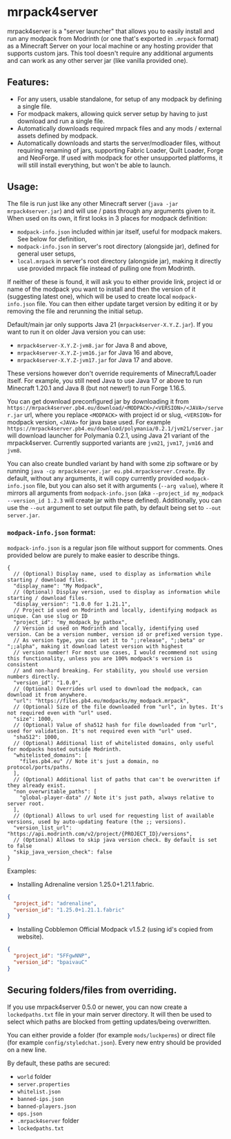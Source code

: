 # mrpack4server
mrpack4server is a "server launcher" that allows you to easily install and run any modpack from Modrinth
(or one that's exported in `.mrpack` format) as a Minecraft Server on your local machine or any hosting provider that supports custom jars.
This tool doesn't require any additional arguments and can work as any other server jar (like vanilla provided one).

## Features:
- For any users, usable standalone, for setup of any modpack by defining a single file.
- For modpack makers, allowing quick server setup by having to just download and run a single file.
- Automatically downloads required mrpack files and any mods / external assets defined by modpack.
- Automatically downloads and starts the server/modloader files, without requiring renaming of jars, supporting Fabric Loader, 
Quilt Loader, Forge and NeoForge.
If used with modpack for other unsupported platforms, it will still install everything, but won't be able to launch.

## Usage:
The file is run just like any other Minecraft server (`java -jar mrpack4server.jar`) and will use / pass
through any arguments given to it. When used on its own, it first looks in 3 places for modpack definition:
- `modpack-info.json` included within jar itself, useful for modpack makers. See below for definition,
- `modpack-info.json` in server's root directory (alongside jar), defined for general user setups,
- `local.mrpack` in server's root directory (alongside jar), making it directly use provided mrpack file instead of 
pulling one from Modrinth.

If neither of these is found, it will ask you to either provide link, project id or name of the modpack you want to install
and then the version of it (suggesting latest one), which will be used to create local `modpack-info.json` file. 
You can then either update target version by editing it or by removing the file and rerunning the initial setup.

Default/main jar only supports Java 21 (`mrpack4server-X.Y.Z.jar`). If you want to run it on older Java version you can use:
- `mrpack4server-X.Y.Z-jvm8.jar` for Java 8 and above,
- `mrpack4server-X.Y.Z-jvm16.jar` for Java 16 and above,
- `mrpack4server-X.Y.Z-jvm17.jar` for Java 17 and above.

These versions however don't override requirements of Minecraft/Loader itself. 
For example, you still need Java to use Java 17 or above to run Minecraft 1.20.1 and Java 8 (but not newer!) to run Forge 1.16.5.

You can get download preconfigured jar by downloading it from `https://mrpack4server.pb4.eu/download/<MODPACK>/<VERSION>/<JAVA>/server.jar` url,
where you replace `<MODPACK>` with project id or slug, `<VERSION>` for modpack version, `<JAVA>` for java base used.
For example `https://mrpack4server.pb4.eu/download/polymania/0.2.1/jvm21/server.jar` will download launcher for Polymania 0.2.1, using Java 21 variant
of the mrpack4server. Currently supported variants are `jvm21`, `jvm17`, `jvm16` and `jvm8`.

You can also create bundled variant by hand with some zip software or by running `java -cp mrpack4server.jar eu.pb4.mrpackserver.Create`.
By default, without any arguments, it will copy currently provided `modpack-info.json` file, but you can also set it with arguments (`--arg value`),
where it mirrors all arguments from `modpack-info.json` (aka `--project_id my_modpack --version_id 1.2.3` will create jar with these defined).
Additionally, you can use the `--out` argument to set output file path, by default being set to `--out server.jar`.

### `modpack-info.json` format:
`modpack-info.json` is a regular json file without support for comments. Ones provided below are purely
to make easier to describe things.
```json5
{
  // (Optional) Display name, used to display as information while starting / download files.
  "display_name": "My Modpack",
  // (Optional) Display version, used to display as information while starting / download files.
  "display_version": "1.0.0 for 1.21.1",
  // Project id used on Modrinth and locally, identifying modpack as unique. Can use slug or ID
  "project_id": "my_modpack_by_patbox",
  // Version id used on Modrinth and locally, identifying used version. Can be a version number, version id or prefixed version type.
  // As version type, you can set it to ";;release", ";;beta" or ";;alpha", making it download latest version with highest
  // version number! For most use cases, I would recommend not using this functionality, unless you are 100% modpack's version is consistent
  // and non-hard breaking. For stability, you should use version numbers directly.
  "version_id": "1.0.0",
  // (Optional) Overrides url used to download the modpack, can download it from anywhere. 
  "url": "https://files.pb4.eu/modpacks/my_modpack.mrpack",
  // (Optional) Size of the file downloaded from "url", in bytes. It's not required even with "url" used.
  "size": 1000,
  // (Optional) Value of sha512 hash for file downloaded from "url", used for validation. It's not required even with "url" used.
  "sha512": 1000,
  // (Optional) Additional list of whitelisted domains, only useful for modpacks hosted outside Modrinth.
  "whitelisted_domains": [
    "files.pb4.eu" // Note it's just a domain, no protocol/ports/paths.
  ],
  // (Optional) Additional list of paths that can't be overwritten if they already exist.
  "non_overwritable_paths": [
    "global-player-data" // Note it's just path, always relative to server root.
  ],
  // (Optional) Allows to url used for requesting list of available versions, used by auto-updating feature (the ;; versions).
  "version_list_url": "https://api.modrinth.com/v2/project/{PROJECT_ID}/versions",
  // (Optional) Allows to skip java version check. By default is set to false
  "skip_java_version_check": false
}
```

Examples:
- Installing Adrenaline version 1.25.0+1.21.1.fabric.
```json
{
  "project_id": "adrenaline",
  "version_id": "1.25.0+1.21.1.fabric"
}
```
- Installing Cobblemon Official Modpack v1.5.2 (using id's copied from website).
```json
{
  "project_id": "5FFgwNNP",
  "version_id": "bpaivauC"
}
```

## Securing folders/files from overriding.
If you use mrpack4server 0.5.0 or newer, you can now create a `lockedpaths.txt` file in your main server directory.
It will then be used to select which paths are blocked from getting updates/being overwritten.

You can either provide a folder (for example `mods/luckperms`) or direct file (for example `config/styledchat.json`).
Every new entry should be provided on a new line.

By default, these paths are secured:
- `world` folder
- `server.properties`
- `whitelist.json`
- `banned-ips.json`
- `banned-players.json`
- `ops.json`
- `.mrpack4server` folder
- `lockedpaths.txt`